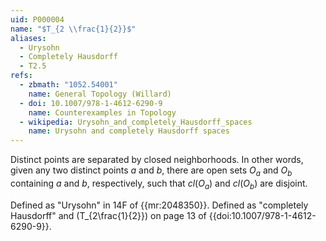 ```yaml
---
uid: P000004
name: "$T_{2 \\frac{1}{2}}$"
aliases:
  - Urysohn
  - Completely Hausdorff
  - T2.5
refs:
  - zbmath: "1052.54001"
    name: General Topology (Willard)
  - doi: 10.1007/978-1-4612-6290-9
    name: Counterexamples in Topology
  - wikipedia: Urysohn_and_completely_Hausdorff_spaces
    name: Urysohn and completely Hausdorff spaces
---
```


Distinct points are separated by closed neighborhoods.
In other words, given any two distinct points $a$ and $b$, there are open sets $O_a$ and $O_b$ containing $a$ and $b$,
respectively, such that $cl(O_a)$ and $cl(O_b)$ are disjoint.

Defined as "Urysohn" in 14F of {{mr:2048350}}.
Defined as "completely Hausdorff" and \(T_{2\frac{1}{2}}\) on page 13 of
{{doi:10.1007/978-1-4612-6290-9}}.
